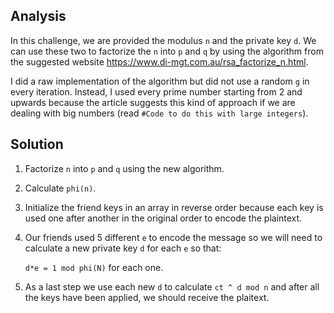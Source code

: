 ## Analysis
In this challenge, we are provided the modulus `n` and the private key `d`. We can use these two to factorize the `n` into `p` and `q` by using the algorithm from the suggested website https://www.di-mgt.com.au/rsa_factorize_n.html.

I did a raw implementation of the algorithm but did not use a random `g` in every iteration. Instead, I used every prime number starting from 2 and upwards because the article suggests this kind of approach if we are dealing with big numbers (read `#Code to do this with large integers`).

## Solution
1. Factorize `n` into `p` and `q` using the new algorithm.
2. Calculate `phi(n)`.
3. Initialize the friend keys in an array in reverse order because each key is used one after another in the original order to encode the plaintext.
4. Our friends used 5 different `e` to encode the message so we will need to calculate a new private key `d` for each `e` so that:
   
    `d*e = 1 mod phi(N)` for each one.
5. As a last step we use each new `d` to calculate `ct ^ d mod n` and after all the keys have been applied, we should receive the plaitext.
